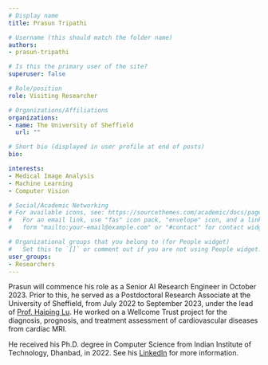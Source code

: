 ```yaml
---
# Display name
title: Prasun Tripathi

# Username (this should match the folder name)
authors:
- prasun-tripathi

# Is this the primary user of the site?
superuser: false

# Role/position
role: Visiting Researcher

# Organizations/Affiliations
organizations:
- name: The University of Sheffield
  url: ""

# Short bio (displayed in user profile at end of posts)
bio: 

interests:
- Medical Image Analysis
- Machine Learning
- Computer Vision

# Social/Academic Networking
# For available icons, see: https://sourcethemes.com/academic/docs/page-builder/#icons
#   For an email link, use "fas" icon pack, "envelope" icon, and a link in the
#   form "mailto:your-email@example.com" or "#contact" for contact widget.

# Organizational groups that you belong to (for People widget)
#   Set this to `[]` or comment out if you are not using People widget.
user_groups:
- Researchers
---
```


Prasun will commence his role as a Senior AI Research Engineer in October 2023. Prior to this, he served as a Postdoctoral Research Associate at the University of Sheffield, from July 2022 to September 2023, under the lead of [Prof. Haiping Lu](https://haipinglu.github.io). He worked on a Wellcome Trust project for the diagnosis, prognosis, and treatment assessment of cardiovascular diseases from cardiac MRI. 

He received his Ph.D. degree in Computer Science from Indian Institute of Technology, Dhanbad, in 2022. See his [LinkedIn](https://www.linkedin.com/in/prasun-tripathi-a20a932a/) for more information.

